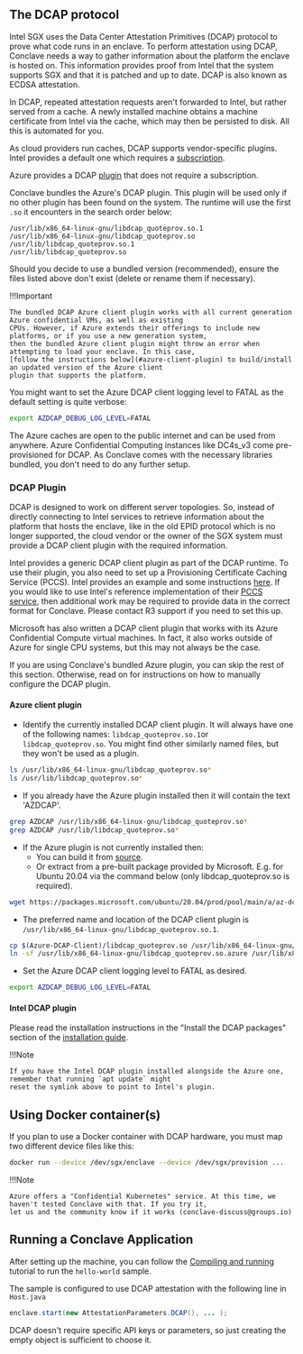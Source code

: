 ## The DCAP protocol

Intel SGX uses the Data Center Attestation Primitives (DCAP) protocol to prove what code runs in an enclave. To 
perform attestation using DCAP, Conclave needs a way to gather information about the platform the enclave is
hosted on. This information provides proof from Intel that the system supports SGX and that it is patched and up to 
date. DCAP is also known as ECDSA attestation.

In DCAP, repeated attestation requests aren't forwarded to Intel, but rather served from a cache. A newly installed
machine obtains a machine certificate from Intel via the cache, which may then be persisted to disk. All this is
automated for you.

As cloud providers run caches, DCAP supports vendor-specific plugins. Intel provides a default one
which requires a [subscription](https://api.portal.trustedservices.intel.com/provisioning-certification).

Azure provides a DCAP [plugin](https://github.com/microsoft/Azure-DCAP-Client) that does not require a subscription. 

Conclave bundles the Azure's DCAP plugin. This plugin will be used only if no other plugin has been found on the 
system. The runtime will use the first `.so` it encounters in the search order below:

```
/usr/lib/x86_64-linux-gnu/libdcap_quoteprov.so.1
/usr/lib/x86_64-linux-gnu/libdcap_quoteprov.so
/usr/lib/libdcap_quoteprov.so.1
/usr/lib/libdcap_quoteprov.so
```
Should you decide to use a bundled version (recommended), ensure the files listed above don't exist (delete or rename
them if necessary).

!!!Important

    The bundled DCAP Azure client plugin works with all current generation Azure confidential VMs, as well as existing
    CPUs. However, if Azure extends their offerings to include new platforms, or if you use a new generation system, 
    then the bundled Azure client plugin might throw an error when attempting to load your enclave. In this case,
    [follow the instructions below](#azure-client-plugin) to build/install an updated version of the Azure client 
    plugin that supports the platform.

You might want to set the Azure DCAP client logging level to FATAL as the default setting is quite verbose:

```sh
export AZDCAP_DEBUG_LOG_LEVEL=FATAL
```

The Azure caches are open to the public internet and can be used from anywhere. Azure Confidential Computing 
instances like DC4s_v3 come pre-provisioned for DCAP. As Conclave comes with the necessary libraries bundled, you 
don't need to do any further setup.

### DCAP Plugin

DCAP is designed to work on different server topologies. So, instead of directly connecting to Intel services to 
retrieve information about the platform that hosts the enclave, like in the old EPID protocol which is no longer 
supported, the cloud vendor or the owner of the SGX system must provide a DCAP client plugin with the required 
information. 

Intel provides a generic DCAP client plugin as part of the DCAP runtime. To use their plugin, you also need to set 
up a Provisioning Certificate Caching Service (PCCS). Intel provides an example and some instructions
[here](https://github.com/intel/SGXDataCenterAttestationPrimitives/blob/master/QuoteGeneration/pccs/README.md). If 
you would like to use Intel's reference implementation of their [PCCS service](https://github.com/intel/SGXDataCenterAttestationPrimitives/blob/master/QuoteGeneration/pccs), 
then additional work may be required to provide data in the correct format for Conclave. Please contact R3 support 
if you need to set this up.

Microsoft has also written a DCAP client plugin that works with its Azure Confidential Compute virtual machines. In 
fact, it also works outside of Azure for single CPU systems, but this may not always be the case.

If you are using Conclave's bundled Azure plugin, you can skip the rest of this section. Otherwise, read on for 
instructions on how to manually configure the DCAP plugin.

#### Azure client plugin

* Identify the currently installed DCAP client plugin. It will always have one of the following names: `libdcap_quoteprov.so.1`or `libdcap_quoteprov.so`. You might find other similarly named files, but they won't be used as a plugin.
```sh
ls /usr/lib/x86_64-linux-gnu/libdcap_quoteprov.so*
ls /usr/lib/libdcap_quoteprov.so*
```

* If you already have the Azure plugin installed then it will contain the text 'AZDCAP'.
```sh
grep AZDCAP /usr/lib/x86_64-linux-gnu/libdcap_quoteprov.so*
grep AZDCAP /usr/lib/libdcap_quoteprov.so*
```
* If the Azure plugin is not currently installed then:
    * You can build it from [source](https://github.com/microsoft/Azure-DCAP-Client).
    * Or extract from a pre-built package provided by Microsoft. E.g. for Ubuntu 20.04 via the command below (only libdcap_quoteprov.so is required).
```sh
wget https://packages.microsoft.com/ubuntu/20.04/prod/pool/main/a/az-dcap-client/az-dcap-client_1.11.2_amd64.deb && ar x az-dcap-client_1.11.2_amd64.deb data.tar.xz && tar xvJf data.tar.xz --transform='s/.*\///' ./usr/lib/libdcap_quoteprov.so && rm az-dcap-client_1.11.2_amd64.deb data.tar.xz
```
* The preferred name and location of the DCAP client plugin is `/usr/lib/x86_64-linux-gnu/libdcap_quoteprov.so.1`.
```sh
cp $(Azure-DCAP-Client)/libdcap_quoteprov.so /usr/lib/x86_64-linux-gnu/libdcap_quoteprov.so.azure
ln -sf /usr/lib/x86_64-linux-gnu/libdcap_quoteprov.so.azure /usr/lib/x86_64-linux-gnu/libdcap_quoteprov.so.1
```
* Set the Azure DCAP client logging level to FATAL as desired.
```sh
export AZDCAP_DEBUG_LOG_LEVEL=FATAL
```
#### Intel DCAP plugin
Please read the installation instructions in the "Install the DCAP packages" section of the [installation guide](https://download.01.org/intel-sgx/sgx-dcap/1.8/linux/docs/Intel_SGX_DCAP_Linux_SW_Installation_Guide.pdf).

!!!Note

    If you have the Intel DCAP plugin installed alongside the Azure one, remember that running `apt update` might 
    reset the symlink above to point to Intel's plugin.

## Using Docker container(s)
If you plan to use a Docker container with DCAP hardware, you must map two different device files like this:

```sh
docker run --device /dev/sgx/enclave --device /dev/sgx/provision ...
```

!!!Note

    Azure offers a "Confidential Kubernetes" service. At this time, we haven't tested Conclave with that. If you try it,
    let us and the community know if it works (conclave-discuss@groups.io)

## Running a Conclave Application
After setting up the machine, you can follow the [Compiling and running](running-hello-world.md) tutorial to run the `hello-world` sample.

The sample is configured to use DCAP attestation with the
following line in `Host.java`
```java
enclave.start(new AttestationParameters.DCAP(), ... );
```

DCAP doesn't require specific API keys or parameters, so just creating the empty object is sufficient to choose it.

